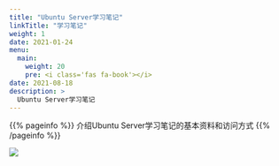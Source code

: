 ```yaml
---
title: "Ubuntu Server学习笔记"
linkTitle: "学习笔记"
weight: 1
date: 2021-01-24
menu:
  main:
    weight: 20
    pre: <i class='fas fa-book'></i>
date: 2021-08-18
description: >
  Ubuntu Server学习笔记
---
```


{{% pageinfo %}}
介绍Ubuntu Server学习笔记的基本资料和访问方式
{{% /pageinfo %}}



![](docs/introduction/images/ubuntu_logo.png)

